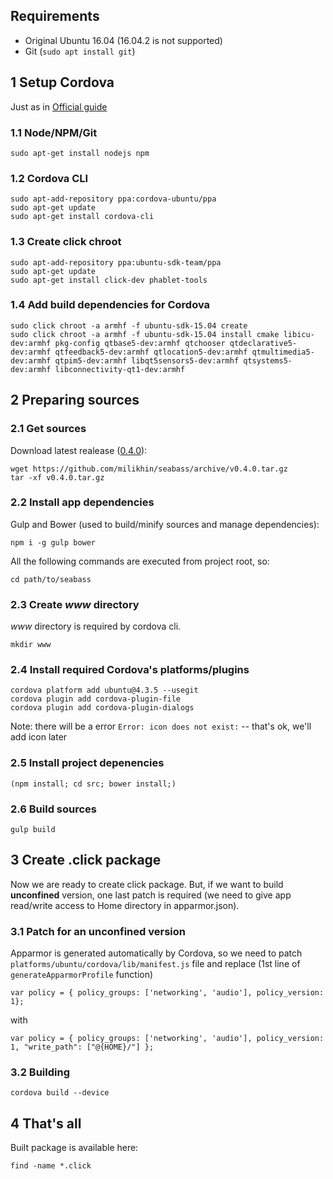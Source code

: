 ## Requirements
* Original Ubuntu 16.04 (16.04.2 is not supported)
* Git (```sudo apt install git```)

## 1 Setup Cordova
Just as in [Official guide](http://cordova.apache.org/docs/en/dev/guide/platforms/ubuntu/index.html)

### 1.1 Node/NPM/Git
```
sudo apt-get install nodejs npm
```

### 1.2 Cordova CLI
```
sudo apt-add-repository ppa:cordova-ubuntu/ppa
sudo apt-get update
sudo apt-get install cordova-cli
```

### 1.3 Create click chroot
```
sudo apt-add-repository ppa:ubuntu-sdk-team/ppa
sudo apt-get update
sudo apt-get install click-dev phablet-tools
```

### 1.4 Add build dependencies for Cordova
```
sudo click chroot -a armhf -f ubuntu-sdk-15.04 create
sudo click chroot -a armhf -f ubuntu-sdk-15.04 install cmake libicu-dev:armhf pkg-config qtbase5-dev:armhf qtchooser qtdeclarative5-dev:armhf qtfeedback5-dev:armhf qtlocation5-dev:armhf qtmultimedia5-dev:armhf qtpim5-dev:armhf libqt5sensors5-dev:armhf qtsystems5-dev:armhf libconnectivity-qt1-dev:armhf
```

## 2 Preparing sources
### 2.1 Get sources
Download latest realease ([0.4.0](https://github.com/milikhin/seabass/archive/v0.4.0.tar.gz)):

```
wget https://github.com/milikhin/seabass/archive/v0.4.0.tar.gz
tar -xf v0.4.0.tar.gz
```

### 2.2 Install app dependencies
Gulp and Bower (used to build/minify sources and manage dependencies):

```
npm i -g gulp bower
```

All the following commands are executed from project root, so:

```
cd path/to/seabass
```

### 2.3 Create *www* directory
*www* directory is required by cordova cli.

```
mkdir www
```

### 2.4 Install required Cordova's platforms/plugins
```
cordova platform add ubuntu@4.3.5 --usegit
cordova plugin add cordova-plugin-file
cordova plugin add cordova-plugin-dialogs
```

Note: there will be a error `Error: icon does not exist:` -- that's ok, we'll add icon later


### 2.5 Install project depenencies
```
(npm install; cd src; bower install;)
```

### 2.6 Build sources
```
gulp build
```

## 3 Create .click package
Now we are ready to create click package.
But, if we want to build **unconfined** version, one last patch is required (we need to give app read/write access to Home directory in apparmor.json).

### 3.1 Patch for an unconfined version
Apparmor is generated automatically by Cordova, so we need to patch `platforms/ubuntu/cordova/lib/manifest.js` file and replace (1st line of `generateApparmorProfile` function)

```
var policy = { policy_groups: ['networking', 'audio'], policy_version: 1};
```

with
```
var policy = { policy_groups: ['networking', 'audio'], policy_version: 1, "write_path": ["@{HOME}/"] };
```

### 3.2 Building
```
cordova build --device
```

## 4 That's all
Built package is available here:
```
find -name *.click
```
